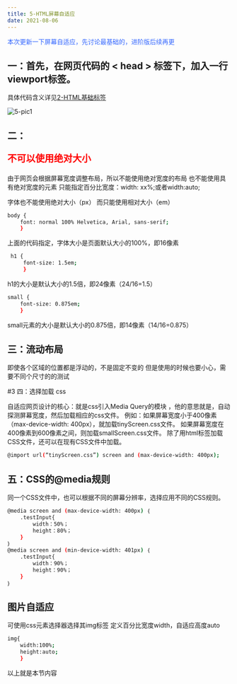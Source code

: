 ```yaml
---
title: 5-HTML屏幕自适应
date: 2021-08-06
---
```


<p style="color:#36F;">本次更新一下屏幕自适应，先讨论最基础的，进阶版后续再更</p>

## 一：首先，在网页代码的 &lt; head &gt; 标签下，加入一行viewport标签。
具体代码含义详见[2-HTML基础标签](https://hexo-4grmu8ecde66adf2-1306730064.ap-shanghai.app.tcloudbase.com/2021/08/01/2/)

![5-pic1](https://hexo-pic-2gq984ls1d282120-1306730064.tcloudbaseapp.com/5-pic1.png)

## 二：<p style="color:#F00">不可以使用绝对大小</p>

由于网页会根据屏幕宽度调整布局，所以不能使用绝对宽度的布局
也不能使用具有绝对宽度的元素
只能指定百分比宽度：width: xx%;或者width:auto;

字体也不能使用绝对大小（px）
而只能使用相对大小（em）
``` bash
body {
    font: normal 100% Helvetica, Arial, sans-serif;
    }
```
上面的代码指定，字体大小是页面默认大小的100%，即16像素
``` bash
 h1 {
     font-size: 1.5em;
     }
```
h1的大小是默认大小的1.5倍，即24像素（24/16=1.5）
``` bash
small {
    font-size: 0.875em;
    }
```
small元素的大小是默认大小的0.875倍，即14像素（14/16=0.875）


## 三：流动布局

即使各个区域的位置都是浮动的，不是固定不变的
但是使用的时候也要小心，需要不同个尺寸的的测试

#3 四：选择加载 css

自适应网页设计的核心：就是css引入Media Query的模块 ，他的意思就是，自动探测屏幕宽度，然后加载相应的css文件。
例如：如果屏幕宽度小于400像素（max-device-width: 400px），就加载tinyScreen.css文件。
如果屏幕宽度在400像素到600像素之间，则加载smallScreen.css文件。
除了用html标签加载CSS文件，还可以在现有CSS文件中加载。
``` bash
@import url(“tinyScreen.css”) screen and (max-device-width: 400px);
```
## 五：CSS的@media规则

同一个CSS文件中，也可以根据不同的屏幕分辨率，选择应用不同的CSS规则。
``` bash
@media screen and (max-device-width: 400px) ｛
	.testInput{
		width：50%；
		height：80%；
	}
｝
@media screen and (min-device-width: 401px) ｛
	.testInput{
		width：90%；
		height：90%；
	}
｝
```

## 图片自适应

可使用css元素选择器选择其img标签
定义百分比宽度width，自适应高度auto
``` bash
img{
	width:100%;
	height:auto;
	}
```

以上就是本节内容